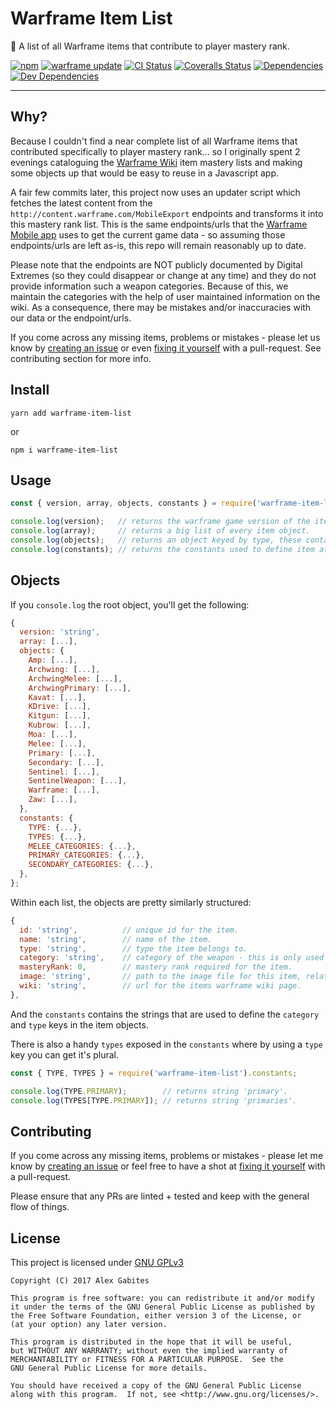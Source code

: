 # Warframe Item List

👾 A list of all Warframe items that contribute to player mastery rank.

[![npm](https://img.shields.io/npm/v/warframe-item-list.svg)](https://www.npmjs.com/package/warframe-item-list)
[![warframe update](https://img.shields.io/badge/warframe_update-24.1.3-blue.svg)](https://warframe.fandom.com/wiki/Update_24#Hotfix_24.1.3.2)
[![CI Status](https://img.shields.io/travis/South-Paw/warframe-item-list.svg)](https://travis-ci.org/South-Paw/warframe-item-list)
[![Coveralls Status](https://img.shields.io/coveralls/github/South-Paw/warframe-item-list.svg)](https://coveralls.io/github/South-Paw/warframe-item-list)
[![Dependencies](https://david-dm.org/South-Paw/warframe-item-list/status.svg)](https://david-dm.org/South-Paw/warframe-item-list)
[![Dev Dependencies](https://david-dm.org/South-Paw/warframe-item-list/dev-status.svg)](https://david-dm.org/South-Paw/warframe-item-list?type=dev)

---

## Why?

Because I couldn't find a near complete list of all Warframe items that contributed specifically to player mastery rank... so I originally spent 2 evenings cataloguing the [Warframe Wiki](https://warframe.fandom.com/wiki/Weapons) item mastery lists and making some objects up that would be easy to reuse in a Javascript app.

A fair few commits later, this project now uses an updater script which fetches the latest content from the `http://content.warframe.com/MobileExport` endpoints and transforms it into this mastery rank list. This is the same endpoints/urls that the [Warframe Mobile app](https://play.google.com/store/apps/details?id=com.digitalextremes.warframenexus) uses to get the current game data - so assuming those endpoints/urls are left as-is, this repo will remain reasonably up to date.

Please note that the endpoints are NOT publicly documented by Digital Extremes (so they could disappear or change at any time) and they do not provide information such a weapon categories. Because of this, we maintain the categories with the help of user maintained information on the wiki. As a consequence, there may be mistakes and/or inaccuracies with our data or the endpoint/urls.

If you come across any missing items, problems or mistakes - please let us know by [creating an issue](https://github.com/South-Paw/warframe-item-list/issues/new) or even [fixing it yourself](https://github.com/South-Paw/warframe-item-list/pulls) with a pull-request. See contributing section for more info.

## Install

`yarn add warframe-item-list`

or

`npm i warframe-item-list`

## Usage

```js
const { version, array, objects, constants } = require('warframe-item-list');

console.log(version);   // returns the warframe game version of the item list.
console.log(array);     // returns a big list of every item object.
console.log(objects);   // returns an object keyed by type, these contain lists of item objects.
console.log(constants); // returns the constants used to define item attributes.
```

## Objects

If you `console.log` the root object, you'll get the following:

```js
{
  version: 'string',
  array: [...],
  objects: {
    Amp: [...],
    Archwing: [...],
    ArchwingMelee: [...],
    ArchwingPrimary: [...],
    Kavat: [...],
    KDrive: [...],
    Kitgun: [...],
    Kubrow: [...],
    Moa: [...],
    Melee: [...],
    Primary: [...],
    Secondary: [...],
    Sentinel: [...],
    SentinelWeapon: [...],
    Warframe: [...],
    Zaw: [...],
  },
  constants: {
    TYPE: {...},
    TYPES: {...},
    MELEE_CATEGORIES: {...},
    PRIMARY_CATEGORIES: {...},
    SECONDARY_CATEGORIES: {...},
  },
};
```

Within each list, the objects are pretty similarly structured:

```js
{
  id: 'string',          // unique id for the item.
  name: 'string',        // name of the item.
  type: 'string',        // type the item belongs to.
  category: 'string',    // category of the weapon - this is only used on primary/secondary/melee and sentinel weapons.
  masteryRank: 0,        // mastery rank required for the item.
  image: 'string',       // path to the image file for this item, relative to the root of the package.
  wiki: 'string',        // url for the items warframe wiki page.
},
```

And the `constants` contains the strings that are used to define the `category` and `type` keys in the item objects.

There is also a handy `types` exposed in the `constants` where by using a `type` key you can get it's plural.

```js
const { TYPE, TYPES } = require('warframe-item-list').constants;

console.log(TYPE.PRIMARY);        // returns string 'primary'.
console.log(TYPES[TYPE.PRIMARY]); // returns string 'primaries'.
```

## Contributing

If you come across any missing items, problems or mistakes - please let me know by [creating an issue](https://github.com/South-Paw/warframe-item-list/issues/new) or feel free to have a shot at [fixing it yourself](https://github.com/South-Paw/warframe-item-list/pulls) with a pull-request.

Please ensure that any PRs are linted + tested and keep with the general flow of things.

## License

This project is licensed under [GNU GPLv3](https://github.com/South-Paw/warframe-item-list/blob/master/LICENSE)

```
Copyright (C) 2017 Alex Gabites

This program is free software: you can redistribute it and/or modify
it under the terms of the GNU General Public License as published by
the Free Software Foundation, either version 3 of the License, or
(at your option) any later version.

This program is distributed in the hope that it will be useful,
but WITHOUT ANY WARRANTY; without even the implied warranty of
MERCHANTABILITY or FITNESS FOR A PARTICULAR PURPOSE.  See the
GNU General Public License for more details.

You should have received a copy of the GNU General Public License
along with this program.  If not, see <http://www.gnu.org/licenses/>.
```

